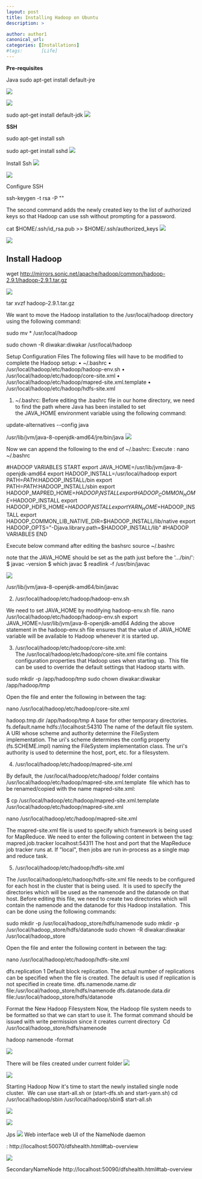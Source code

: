 ```yaml
---
layout: post
title: Installing Hadoop on Ubuntu
description: >

author: author1
canonical_url:
categories: [Installations]
#tags:       [Life]
---
```



**Pre-requisites**

Java
sudo apt-get install default-jre

![](/devilsadvocatediwakar/images/2018/installinghadoop/1.png)

![](/devilsadvocatediwakar/images/2018/installinghadoop/2.png)

sudo apt-get install default-jdk
![](/devilsadvocatediwakar/images/2018/installinghadoop/3.png)

**SSH**

sudo apt-get install ssh

sudo apt-get install sshd
![](/devilsadvocatediwakar/images/2018/installinghadoop/4.png)

Install Ssh
![](/devilsadvocatediwakar/images/2018/installinghadoop/5.png)

![](/devilsadvocatediwakar/images/2018/installinghadoop/6.png)

Configure SSH

ssh-keygen -t rsa -P ""


The second command adds the newly created key to the list of authorized keys so that Hadoop can use ssh without prompting for a password.


cat $HOME/.ssh/id_rsa.pub >> $HOME/.ssh/authorized_keys
![](/devilsadvocatediwakar/images/2018/installinghadoop/7.png)

![](/devilsadvocatediwakar/images/2018/installinghadoop/8.png)

## Install Hadoop

wget http://mirrors.sonic.net/apache/hadoop/common/hadoop-2.9.1/hadoop-2.9.1.tar.gz

![](/devilsadvocatediwakar/images/2018/installinghadoop/9.png)

tar xvzf hadoop-2.9.1.tar.gz


We want to move the Hadoop installation to the /usr/local/hadoop directory using the following command:



sudo mv * /usr/local/hadoop

sudo chown -R diwakar:diwakar /usr/local/hadoop


Setup Configuration Files
The following files will have to be modified to complete the Hadoop setup:
	• ~/.bashrc
	• /usr/local/hadoop/etc/hadoop/hadoop-env.sh
	• /usr/local/hadoop/etc/hadoop/core-site.xml
	• /usr/local/hadoop/etc/hadoop/mapred-site.xml.template
	• /usr/local/hadoop/etc/hadoop/hdfs-site.xml



1. ~/.bashrc:
Before editing the .bashrc file in our home directory, we need to find the path where Java has been installed to set the JAVA_HOME environment variable using the following command:

update-alternatives --config java

/usr/lib/jvm/java-8-openjdk-amd64/jre/bin/java
![](/devilsadvocatediwakar/images/2018/installinghadoop/10.png)



Now we can append the following to the end of ~/.bashrc:
Execute : nano ~/.bashrc


#HADOOP VARIABLES START
export JAVA_HOME=/usr/lib/jvm/java-8-openjdk-amd64
export HADOOP_INSTALL=/usr/local/hadoop
export PATH=$PATH:$HADOOP_INSTALL/bin
export PATH=$PATH:$HADOOP_INSTALL/sbin
export HADOOP_MAPRED_HOME=$HADOOP_INSTALL
export HADOOP_COMMON_HOME=$HADOOP_INSTALL
export HADOOP_HDFS_HOME=$HADOOP_INSTALL
export YARN_HOME=$HADOOP_INSTALL
export HADOOP_COMMON_LIB_NATIVE_DIR=$HADOOP_INSTALL/lib/native
export HADOOP_OPTS="-Djava.library.path=$HADOOP_INSTALL/lib"
#HADOOP VARIABLES END

Execute below command after editing the bashsrc
source ~/.bashrc



note that the JAVA_HOME should be set as the path just before the '.../bin/':
$ javac -version
$ which javac
$ readlink -f /usr/bin/javac

![](/devilsadvocatediwakar/images/2018/installinghadoop/11.png)

/usr/lib/jvm/java-8-openjdk-amd64/bin/javac



2. /usr/local/hadoop/etc/hadoop/hadoop-env.sh

We need to set JAVA_HOME by modifying hadoop-env.sh file.
nano  /usr/local/hadoop/etc/hadoop/hadoop-env.sh
export JAVA_HOME=/usr/lib/jvm/java-8-openjdk-amd64
Adding the above statement in the hadoop-env.sh file ensures that the value of JAVA_HOME variable will be available to Hadoop whenever it is started up.

3. /usr/local/hadoop/etc/hadoop/core-site.xml:
The /usr/local/hadoop/etc/hadoop/core-site.xml file contains configuration properties that Hadoop uses when starting up. 
This file can be used to override the default settings that Hadoop starts with.


 sudo mkdir -p /app/hadoop/tmp
sudo chown diwakar:diwakar /app/hadoop/tmp

Open the file and enter the following in between the <configuration></configuration> tag:

nano /usr/local/hadoop/etc/hadoop/core-site.xml

<configuration>
 <property>
  <name>hadoop.tmp.dir</name>
  <value>/app/hadoop/tmp</value>
  <description>A base for other temporary directories.</description>
 </property>
<property>
  <name>fs.default.name</name>
  <value>hdfs://localhost:54310</value>
  <description>The name of the default file system.  A URI whose
  scheme and authority determine the FileSystem implementation.  The
  uri's scheme determines the config property (fs.SCHEME.impl) naming
  the FileSystem implementation class.  The uri's authority is used to
  determine the host, port, etc. for a filesystem.</description>
 </property>
</configuration>



4. /usr/local/hadoop/etc/hadoop/mapred-site.xml

By default, the /usr/local/hadoop/etc/hadoop/ folder contains 
/usr/local/hadoop/etc/hadoop/mapred-site.xml.template 
file which has to be renamed/copied with the name mapred-site.xml:


$ cp /usr/local/hadoop/etc/hadoop/mapred-site.xml.template /usr/local/hadoop/etc/hadoop/mapred-site.xml

nano /usr/local/hadoop/etc/hadoop/mapred-site.xml

The mapred-site.xml file is used to specify which framework is being used for MapReduce.
We need to enter the following content in between the <configuration></configuration> tag:
<configuration>
 <property>
  <name>mapred.job.tracker</name>
  <value>localhost:54311</value>
  <description>The host and port that the MapReduce job tracker runs
  at.  If "local", then jobs are run in-process as a single map
  and reduce task.
  </description>
 </property>
</configuration>


5. /usr/local/hadoop/etc/hadoop/hdfs-site.xml

The /usr/local/hadoop/etc/hadoop/hdfs-site.xml file needs to be configured for each host in the cluster that is being used. 
It is used to specify the directories which will be used as the namenode and the datanode on that host.
Before editing this file, we need to create two directories which will contain the namenode and the datanode for this Hadoop installation. 
This can be done using the following commands:

 sudo mkdir -p /usr/local/hadoop_store/hdfs/namenode
sudo mkdir -p /usr/local/hadoop_store/hdfs/datanode
sudo chown -R diwakar:diwakar /usr/local/hadoop_store


Open the file and enter the following content in between the <configuration></configuration> tag:


nano /usr/local/hadoop/etc/hadoop/hdfs-site.xml


<configuration>
 <property>
  <name>dfs.replication</name>
  <value>1</value>
  <description>Default block replication.
  The actual number of replications can be specified when the file is created.
  The default is used if replication is not specified in create time.
  </description>
 </property>
 <property>
   <name>dfs.namenode.name.dir</name>
   <value>file:/usr/local/hadoop_store/hdfs/namenode</value>
 </property>
 <property>
   <name>dfs.datanode.data.dir</name>
   <value>file:/usr/local/hadoop_store/hdfs/datanode</value>
 </property>
</configuration>


Format the New Hadoop Filesystem
Now, the Hadoop file system needs to be formatted so that we can start to use it. The format command should be issued with write permission since it creates current directory 
Cd /usr/local/hadoop_store/hdfs/namenode 

hadoop namenode -format

![](/devilsadvocatediwakar/images/2018/installinghadoop/12.png)



There will be files created under current folder
![](/devilsadvocatediwakar/images/2018/installinghadoop/13.png)

![](/devilsadvocatediwakar/images/2018/installinghadoop/14.png)


Starting Hadoop
Now it's time to start the newly installed single node cluster. 
We can use start-all.sh or (start-dfs.sh and start-yarn.sh)
cd /usr/local/hadoop/sbin
/usr/local/hadoop/sbin$ start-all.sh

![](/devilsadvocatediwakar/images/2018/installinghadoop/15.png)

![](/devilsadvocatediwakar/images/2018/installinghadoop/16.png)

Jps
![](/devilsadvocatediwakar/images/2018/installinghadoop/17.png)
 Web interface
web UI of the NameNode daemon


 : http://localhost:50070/dfshealth.html#tab-overview

![](/devilsadvocatediwakar/images/2018/installinghadoop/18.png)



SecondaryNameNode http://localhost:50090/dfshealth.html#tab-overview


[docs]: ../../docs/README.md
